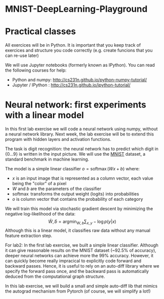 # MNIST-DeepLearning-Playground

# Practical classes


All exercices will be in Python. It is important that you keep track of exercices and structure you code correctly (e.g. create funcions that you can re-use later)

We will use Jupyter notebooks (formerly known as IPython). You can read the following courses for help:
* Python and numpy: http://cs231n.github.io/python-numpy-tutorial/
* Jupyter / IPython : http://cs231n.github.io/ipython-tutorial/


# Neural network: first experiments with a linear model

In this first lab exercise we will code a neural network using numpy, without a neural network library.
Next week, the lab exercise will be to extend this program with hidden layers and activation functions.

The task is digit recognition: the neural network has to predict which digit in $\{0...9\}$ is written in the input picture. We will use the [MNIST](http://yann.lecun.com/exdb/mnist/) dataset, a standard benchmark in machine learning.

The model is a simple linear  classifier $o = \operatorname{softmax}(Wx + b)$ where:
* $x$ is an input image that is represented as a column vector, each value being the "color" of a pixel
* $W$ and $b$ are the parameters of the classifier
* $\operatorname{softmax}$ transforms the output weight (logits) into probabilities
* $o$ is column vector that contains the probability of each category

We will train this model via stochastic gradient descent by minimizing the negative log-likelihood of the data:
$$
    \hat{W}, \hat{b} = \operatorname{argmin}_{W, b} \sum_{x, y} - \log p(y | x)
$$
Although this is a linear model, it classifies raw data without any manual feature extraction step.


For lab2:
In the first lab exercise, we built a simple linear classifier.
Although it can give reasonable results on the MNIST dataset (~92.5% of accuracy), deeper neural networks can achieve more the 99% accuracy.
However, it can quickly become really impracical to explicitly code forward and backward passes.
Hence, it is useful to rely on an auto-diff library where we specify the forward pass once, and the backward pass is automatically deduced from the computational graph structure.

In this lab exercise, we will build a small and simple auto-diff lib that mimics the autograd mechanism from Pytorch (of course, we will simplify a lot!)
